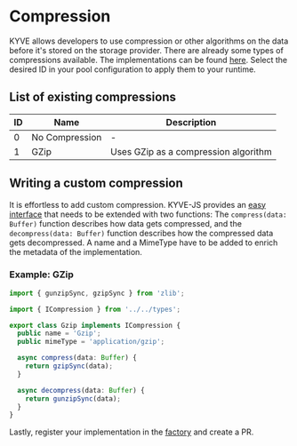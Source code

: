 # Compression

KYVE allows developers to use compression or other algorithms on the data before it's stored on the storage provider.
There are already some types of compressions available. The implementations can be
found [here](https://github.com/KYVENetwork/kyvejs/tree/main/common/protocol/src/reactors/compression).
Select the desired ID in your pool configuration to apply them to your runtime.

## List of existing compressions

| ID  | Name           | Description                          |
|-----|----------------|--------------------------------------|
| 0   | No Compression | -                                    |
| 1   | GZip           | Uses GZip as a compression algorithm |

## Writing a custom compression

It is effortless to add custom compression. KYVE-JS provides
an [easy interface](https://github.com/KYVENetwork/kyvejs/tree/main/common/protocol/src/reactors/compression) that needs
to be extended with two functions:
The `compress(data: Buffer)` function describes how data gets compressed, and the `decompress(data: Buffer)` function
describes how the compressed data gets decompressed.
A name and a MimeType have to be added to enrich the metadata of the implementation.

### Example: GZip

```ts
import { gunzipSync, gzipSync } from 'zlib';

import { ICompression } from '../../types';

export class Gzip implements ICompression {
  public name = 'Gzip';
  public mimeType = 'application/gzip';

  async compress(data: Buffer) {
    return gzipSync(data);
  }

  async decompress(data: Buffer) {
    return gunzipSync(data);
  }
}
```

Lastly, register your implementation in
the [factory](https://github.com/KYVENetwork/kyvejs/blob/d5e7e735e3d716396fe424100c099f6702969414/common/protocol/src/methods/factories/compressionFactory.ts#L19)
and create a PR.
